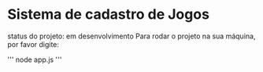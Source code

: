 <h1>Sistema de cadastro de Jogos</h1>
status do projeto: em desenvolvimento
Para rodar o projeto na sua máquina, por favor digite:

'''
node app.js
'''
